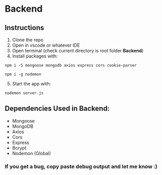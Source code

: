 # Backend

## Instructions
1. Clone the repo
2. Open in vscode or whatever IDE
3. Open terminal (check current directory is root folder **Backend**)
4. Install packages with:
```
npm i -S mongoose mongodb axios express cors cookie-parser
```
```
npm i -g nodemon
```
5. Start the app with:
```
nodemon server.js
```

## Dependencies Used in Backend:
- Mongoose
- MongoDB
- Axios
- Cors
- Express
- Bcrypt
- Nodemon (Global)

### If you get a bug, copy paste debug output and let me know :)
